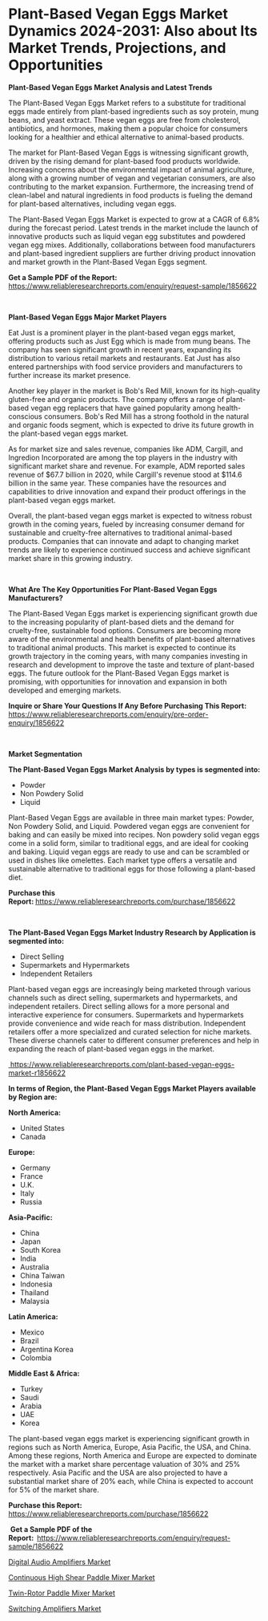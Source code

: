 <p><h1>Plant-Based Vegan Eggs Market Dynamics 2024-2031: Also about Its Market Trends, Projections, and Opportunities</h1></p><p><strong>Plant-Based Vegan Eggs Market Analysis and Latest Trends</strong></p>
<p><p>The Plant-Based Vegan Eggs Market refers to a substitute for traditional eggs made entirely from plant-based ingredients such as soy protein, mung beans, and yeast extract. These vegan eggs are free from cholesterol, antibiotics, and hormones, making them a popular choice for consumers looking for a healthier and ethical alternative to animal-based products.</p><p>The market for Plant-Based Vegan Eggs is witnessing significant growth, driven by the rising demand for plant-based food products worldwide. Increasing concerns about the environmental impact of animal agriculture, along with a growing number of vegan and vegetarian consumers, are also contributing to the market expansion. Furthermore, the increasing trend of clean-label and natural ingredients in food products is fueling the demand for plant-based alternatives, including vegan eggs.</p><p>The Plant-Based Vegan Eggs Market is expected to grow at a CAGR of 6.8% during the forecast period. Latest trends in the market include the launch of innovative products such as liquid vegan egg substitutes and powdered vegan egg mixes. Additionally, collaborations between food manufacturers and plant-based ingredient suppliers are further driving product innovation and market growth in the Plant-Based Vegan Eggs segment.</p></p>
<p><strong>Get a Sample PDF of the Report:&nbsp;</strong> <a href="https://www.reliableresearchreports.com/enquiry/request-sample/1856622">https://www.reliableresearchreports.com/enquiry/request-sample/1856622</a></p>
<p>&nbsp;</p>
<p><strong>Plant-Based Vegan Eggs Major Market Players</strong></p>
<p><p>Eat Just is a prominent player in the plant-based vegan eggs market, offering products such as Just Egg which is made from mung beans. The company has seen significant growth in recent years, expanding its distribution to various retail markets and restaurants. Eat Just has also entered partnerships with food service providers and manufacturers to further increase its market presence.</p><p>Another key player in the market is Bob's Red Mill, known for its high-quality gluten-free and organic products. The company offers a range of plant-based vegan egg replacers that have gained popularity among health-conscious consumers. Bob's Red Mill has a strong foothold in the natural and organic foods segment, which is expected to drive its future growth in the plant-based vegan eggs market.</p><p>As for market size and sales revenue, companies like ADM, Cargill, and Ingredion Incorporated are among the top players in the industry with significant market share and revenue. For example, ADM reported sales revenue of $67.7 billion in 2020, while Cargill's revenue stood at $114.6 billion in the same year. These companies have the resources and capabilities to drive innovation and expand their product offerings in the plant-based vegan eggs market.</p><p>Overall, the plant-based vegan eggs market is expected to witness robust growth in the coming years, fueled by increasing consumer demand for sustainable and cruelty-free alternatives to traditional animal-based products. Companies that can innovate and adapt to changing market trends are likely to experience continued success and achieve significant market share in this growing industry.</p></p>
<p>&nbsp;</p>
<p><strong>What Are The Key Opportunities For Plant-Based Vegan Eggs Manufacturers?</strong></p>
<p><p>The Plant-Based Vegan Eggs market is experiencing significant growth due to the increasing popularity of plant-based diets and the demand for cruelty-free, sustainable food options. Consumers are becoming more aware of the environmental and health benefits of plant-based alternatives to traditional animal products. This market is expected to continue its growth trajectory in the coming years, with many companies investing in research and development to improve the taste and texture of plant-based eggs. The future outlook for the Plant-Based Vegan Eggs market is promising, with opportunities for innovation and expansion in both developed and emerging markets.</p></p>
<p><strong>Inquire or Share Your Questions If Any Before Purchasing This Report:</strong> <a href="https://www.reliableresearchreports.com/enquiry/pre-order-enquiry/1856622">https://www.reliableresearchreports.com/enquiry/pre-order-enquiry/1856622</a></p>
<p>&nbsp;</p>
<p><strong>Market Segmentation</strong></p>
<p><strong>The Plant-Based Vegan Eggs Market Analysis by types is segmented into:</strong></p>
<p><ul><li>Powder</li><li>Non Powdery Solid</li><li>Liquid</li></ul></p>
<p><p>Plant-Based Vegan Eggs are available in three main market types: Powder, Non Powdery Solid, and Liquid. Powdered vegan eggs are convenient for baking and can easily be mixed into recipes. Non powdery solid vegan eggs come in a solid form, similar to traditional eggs, and are ideal for cooking and baking. Liquid vegan eggs are ready to use and can be scrambled or used in dishes like omelettes. Each market type offers a versatile and sustainable alternative to traditional eggs for those following a plant-based diet.</p></p>
<p><strong>Purchase this Report:&nbsp;</strong><a href="https://www.reliableresearchreports.com/purchase/1856622">https://www.reliableresearchreports.com/purchase/1856622</a></p>
<p>&nbsp;</p>
<p><strong>The Plant-Based Vegan Eggs Market Industry Research by Application is segmented into:</strong></p>
<p><ul><li>Direct Selling</li><li>Supermarkets and Hypermarkets</li><li>Independent Retailers</li></ul></p>
<p><p>Plant-based vegan eggs are increasingly being marketed through various channels such as direct selling, supermarkets and hypermarkets, and independent retailers. Direct selling allows for a more personal and interactive experience for consumers. Supermarkets and hypermarkets provide convenience and wide reach for mass distribution. Independent retailers offer a more specialized and curated selection for niche markets. These diverse channels cater to different consumer preferences and help in expanding the reach of plant-based vegan eggs in the market.</p></p>
<p><a href="https://www.reliableresearchreports.com/plant-based-vegan-eggs-market-r1856622">&nbsp;https://www.reliableresearchreports.com/plant-based-vegan-eggs-market-r1856622</a></p>
<p><strong>In terms of Region, the Plant-Based Vegan Eggs Market Players available by Region are:</strong></p>
<p>
    <p> <strong> North America: </strong>
        <ul>
            <li>United States</li>
            <li>Canada</li>
        </ul>
        </p> 
    <p> <strong> Europe: </strong>
        <ul>
            <li>Germany</li>
            <li>France</li>
            <li>U.K.</li>
            <li>Italy</li>
            <li>Russia</li>
        </ul>
        </p> 
    <p> <strong> Asia-Pacific: </strong>
        <ul>
            <li>China</li>
            <li>Japan</li>
            <li>South Korea</li>
            <li>India</li>
            <li>Australia</li>
            <li>China Taiwan</li>
            <li>Indonesia</li>
            <li>Thailand</li>
            <li>Malaysia</li>
        </ul>
        </p> 
    <p> <strong> Latin America: </strong>
        <ul>
            <li>Mexico</li>
            <li>Brazil</li>
            <li>Argentina Korea</li>
            <li>Colombia</li>
        </ul>
        </p> 
    <p> <strong> Middle East & Africa: </strong>
        <ul>
            <li>Turkey</li>
            <li>Saudi</li>
            <li>Arabia</li>
            <li>UAE</li>
            <li>Korea</li>
        </ul>
    </p>
    </p>
<p><p>The plant-based vegan eggs market is experiencing significant growth in regions such as North America, Europe, Asia Pacific, the USA, and China. Among these regions, North America and Europe are expected to dominate the market with a market share percentage valuation of 30% and 25% respectively. Asia Pacific and the USA are also projected to have a substantial market share of 20% each, while China is expected to account for 5% of the market share.</p></p>
<p><strong>Purchase this Report: </strong><a href="https://www.reliableresearchreports.com/purchase/1856622">https://www.reliableresearchreports.com/purchase/1856622</a></p>
<p>&nbsp;<strong>Get a Sample PDF of the Report:&nbsp;&nbsp;</strong><a href="https://www.reliableresearchreports.com/enquiry/request-sample/1856622">https://www.reliableresearchreports.com/enquiry/request-sample/1856622</a></p>
<p><strong></strong></p>
<p><p><a href="https://www.linkedin.com/pulse/digital-audio-amplifiers-market-trends-forecast-competitive-uw7cf">Digital Audio Amplifiers Market</a></p><p><a href="https://github.com/JameTravis/Market-Research-Report-List-5/blob/main/continuous-high-shear-paddle-mixer-market.md">Continuous High Shear Paddle Mixer Market</a></p><p><a href="https://github.com/HenrietteMills1/Market-Research-Report-List-1/blob/main/twin-rotor-paddle-mixer-market.md">Twin-Rotor Paddle Mixer Market</a></p><p><a href="https://www.linkedin.com/pulse/switching-amplifiers-market-furnishes-information-share-trends-dkclc">Switching Amplifiers Market</a></p></p>